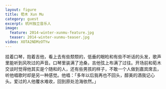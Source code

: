 ```yaml
---
layout: figure
title: 荀木 Xun Mu
category: guest
excerpt: 杭州独立音乐人
image:
  feature: 2014-winter-xunmu-feature.jpg
  teaser: 2014-winter-xunmu-teaser.jpg
video: XOTA2NDMzOTYw
---
```


挂着口琴，抱着吉他，看上去有些颓颓的，低垂的眼睑和有些不听话的头发，歌声里能听到风吹过的声音。口琴里装满了沧桑，吉他弦上布满了过往。开场前和荀木交谈时觉得他其实是个随和的人，还有些男孩的样子，不敢一个人做到嘉宾席去，听他唱歌时却是另一种感觉。他唱：「多年以后我再也不回头，醇美的酒我记心头。爱过的人他覆水难收，回到原处沧海依然。」